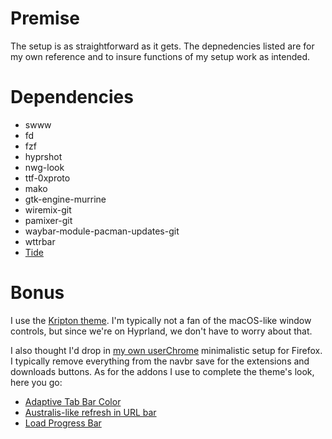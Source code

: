 # Premise
The setup is as straightforward as it gets. The depnedencies listed are for my own reference and to insure functions of my setup work as intended.

# Dependencies
- swww
- fd
- fzf
- hyprshot
- nwg-look
- ttf-0xproto
- mako
- gtk-engine-murrine
- wiremix-git
- pamixer-git
- waybar-module-pacman-updates-git
- wttrbar
- [Tide]([https://ohmyz.sh/](https://github.com/IlanCosman/tide))

# Bonus
I use the [Kripton theme](https://www.gnome-look.org/p/1365372). I'm typically not a fan of the macOS-like window controls, but since we're on Hyprland, we don't have to worry about that.

I also thought I'd drop in [my own userChrome](https://pastebin.com/KApHAbx5) minimalistic setup for Firefox. I typically remove everything from the navbr save for the extensions and downloads buttons. As for the addons I use to complete the theme's look, here you go:

- [Adaptive Tab Bar Color](https://addons.mozilla.org/en-US/firefox/addon/adaptive-tab-bar-colour/)
- [Australis-like refresh in URL bar](https://addons.mozilla.org/en-US/firefox/addon/australis-refresh-in-url-bar/)
- [Load Progress Bar](https://addons.mozilla.org/en-US/firefox/addon/load-progress-bar/)

